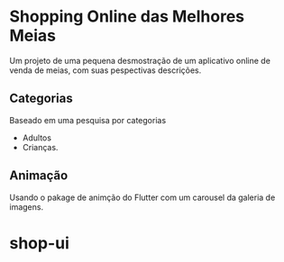 # Shopping Online das Melhores Meias

Um projeto de uma pequena desmostração de um aplicativo online de venda de meias, com suas pespectivas descrições.

## Categorias

Baseado em uma pesquisa por categorias
 - Adultos 
 - Crianças.

## Animação

Usando o pakage de animção do Flutter com um carousel da galeria de imagens.

# shop-ui
